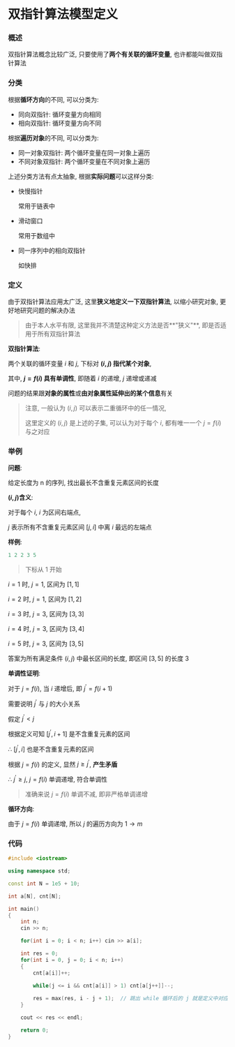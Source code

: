 # 双指针算法模型定义

### 概述

双指针算法概念比较广泛, 只要使用了**两个有关联的循环变量**, 也许都能叫做双指针算法

### 分类

根据**循环方向**的不同, 可以分类为:

* 同向双指针: 循环变量方向相同
* 相向双指针: 循环变量方向不同

根据**遍历对象**的不同, 可以分类为:

* 同一对象双指针: 两个循环变量在同一对象上遍历
* 不同对象双指针: 两个循环变量在不同对象上遍历

上述分类方法有点太抽象, 根据**实际问题**可以这样分类:

* 快慢指针

  常用于链表中

* 滑动窗口

  常用于数组中

* 同一序列中的相向双指针

  如快排

### 定义

由于双指针算法应用太广泛, 这里**狭义地定义一下双指针算法**, 以缩小研究对象, 更好地研究问题的解决办法

> 由于本人水平有限, 这里我并不清楚这种定义方法是否**"狭义"**, 即是否适用于所有双指针算法

**双指针算法**: 

两个关联的循环变量 $i$ 和 $j$, 下标对 **$(i,j)$ 指代某个对象**, 

其中, **$j = f(i)$ 具有单调性**, 即随着 $i$ 的递增, $j$ 递增或递减

问题的结果跟**对象的属性**或**由对象属性延伸出的某个信息**有关

> 注意, 一般认为 $(i,j)$ 可以表示二重循环中的任一情况, 
>
> 这里定义的 $(i,j)$ 是上述的子集, 可以认为对于每个 $i$, 都有唯一一个 $j = f(i)$ 与之对应  

### 举例

**问题**: 

给定长度为 n 的序列, 找出最长不含重复元素区间的长度

**$(i,j)$含义**:

对于每个 $i$,  $i$ 为区间右端点,

$j$ 表示所有不含重复元素区间 $[j,i]$ 中离 $i$ 最远的左端点

**样例**:

```C++
1 2 2 3 5
```

> 下标从 1 开始

$i = 1$ 时, $j = 1$, 区间为 $[1,1]$

$i = 2$ 时, $j = 1$, 区间为 $[1,2]$

$i = 3$ 时, $j = 3$, 区间为 $[3,3]$

$i = 4$ 时, $j = 3$, 区间为 $[3,4]$

$i = 5$ 时, $j = 3$, 区间为 $[3,5]$

答案为所有满足条件 $(i,j)$ 中最长区间的长度, 即区间 $[3,5]$ 的长度 3

**单调性证明**:

对于 $j = f(i)$, 当 $i$ 递增后, 即 $j^{\prime} = f(i + 1)$

需要说明 $j^{\prime}$ 与 $j$ 的大小关系

假定 $j^{\prime} < j$

根据定义可知 $[j^{\prime},i+1]$ 是不含重复元素的区间

$\therefore$  $[j^{\prime},i]$ 也是不含重复元素的区间

根据 $j = f(i)$ 的定义, 显然 $j \geq j^{\prime}$, **产生矛盾**

$\therefore$  $j^{\prime} \geq j$, $j = f(i)$ 单调递增, 符合单调性

> 准确来说 $j = f(i)$ 单调不减, 即非严格单调递增

**循环方向**:

由于 $j = f(i)$ 单调递增, 所以 $j$ 的遍历方向为 $1\rightarrow m$

### 代码

```C++
#include <iostream>

using namespace std;

const int N = 1e5 + 10;

int a[N], cnt[N];

int main()
{
    int n;
    cin >> n;

    for(int i = 0; i < n; i++) cin >> a[i];

    int res = 0;
    for(int i = 0, j = 0; i < n; i++)
    {
        cnt[a[i]]++;

        while(j <= i && cnt[a[i]] > 1) cnt[a[j++]]--;
		
        res = max(res, i - j + 1);	// 跳出 while 循环后的 j 就是定义中对应 i 的那个 j, 可以用来筛选最终结果
    }

    cout << res << endl;

    return 0;
}
```

